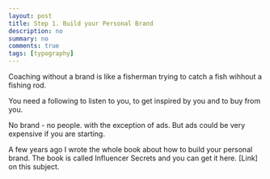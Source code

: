 ```yaml
---
layout: post
title: Step 1. Build your Personal Brand
description: no
summary: no
comments: true
tags: [typography]
---
```


Coaching without a brand is like a fisherman trying to catch a fish wihhout a fishing rod.

You need a following to listen to you, to get inspired by you and to buy from you.

No brand - no people. with the exception of ads. But ads could be very expensive if you are starting. 

A few years ago I wrote the whole book about how to build your personal brand. The book is called  Influencer Secrets and you can get it here. [Link]  on this subject. 





